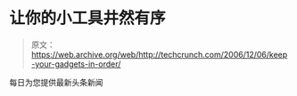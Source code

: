 # 让你的小工具井然有序

> 原文：<https://web.archive.org/web/http://techcrunch.com/2006/12/06/keep-your-gadgets-in-order/>

每日为您提供最新头条新闻